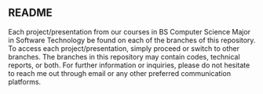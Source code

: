 ## README

Each project/presentation from our courses in BS Computer Science Major in Software Technology be found on each of the branches of this repository. To access each project/presentation, simply proceed or switch to other branches. The branches in this repository may contain codes, technical reports, or both. For further information or inquiries, please do not hesitate to reach me out through email or any other preferred communication platforms.

